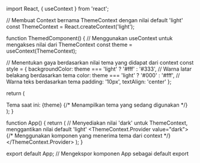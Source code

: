 import React, { useContext } from 'react';

// Membuat Context bernama ThemeContext dengan nilai default 'light'
const ThemeContext = React.createContext('light');

function ThemedComponent() {
  // Menggunakan useContext untuk mengakses nilai dari ThemeContext
  const theme = useContext(ThemeContext);

  // Menentukan gaya berdasarkan nilai tema yang didapat dari context
  const style = {
    backgroundColor: theme === 'light' ? '#fff' : '#333', // Warna latar belakang berdasarkan tema
    color: theme === 'light' ? '#000' : '#fff', // Warna teks berdasarkan tema
    padding: '10px',
    textAlign: 'center'
  };

  return (
    <div style={style}>
      Tema saat ini: {theme} {/* Menampilkan tema yang sedang digunakan */}
    </div>
  );
}

function App() {
  return (
    // Menyediakan nilai 'dark' untuk ThemeContext, menggantikan nilai default 'light'
    <ThemeContext.Provider value="dark">
      <ThemedComponent /> {/* Menggunakan komponen yang menerima tema dari context */}
    </ThemeContext.Provider>
  );
}

export default App; // Mengekspor komponen App sebagai default export
